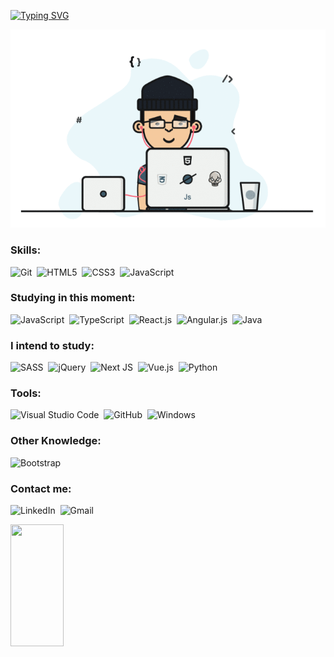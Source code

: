 [![Typing SVG](https://readme-typing-svg.herokuapp.com/?color=49664f&size=35&center=true&vCenter=true&width=1000&lines=HELLO,+MY+NAME+is+Samuel+Correia+Araujo;I'm+18+years+old;I'm+from+Brazil,+SP;I+study+web+programming;Be+Welcome!+:%29)](https://git.io/typing-svg)
 
 ![programador](https://github.com/samupapati/samupapati/blob/main/gif.gif)

### Skills:
![Git](https://img.shields.io/badge/git-%23F05033.svg?style=for-the-badge&logo=git&logoColor=white)&nbsp;
![HTML5](https://img.shields.io/badge/html5-%23E34F26.svg?style=for-the-badge&logo=html5&logoColor=white)&nbsp;
![CSS3](https://img.shields.io/badge/css3-%231572B6.svg?style=for-the-badge&logo=css3&logoColor=white)&nbsp;
![JavaScript](https://img.shields.io/badge/-JavaScript-0D1117?style=for-the-badge&logo=javascript&labelColor=0D1117&textColor=0D1117)&nbsp;

### Studying in this moment:
![JavaScript](https://img.shields.io/badge/-JavaScript-0D1117?style=for-the-badge&logo=javascript&labelColor=0D1117&textColor=0D1117)&nbsp;
![TypeScript](https://img.shields.io/badge/typescript-%23007ACC.svg?style=for-the-badge&logo=typescript&logoColor=white)&nbsp;
![React.js](https://img.shields.io/badge/-React.js-0D1117?style=for-the-badge&logo=react&labelColor=0D1117)&nbsp;
![Angular.js](https://img.shields.io/badge/angular.js-%23E23237.svg?style=for-the-badge&logo=angularjs&logoColor=white)&nbsp;
![Java](https://img.shields.io/badge/java-%23ED8B00.svg?style=for-the-badge&logo=java&logoColor=white)&nbsp;

### I intend to study:
![SASS](https://img.shields.io/badge/SASS-hotpink.svg?style=for-the-badge&logo=SASS&logoColor=white)&nbsp;
![jQuery](https://img.shields.io/badge/jquery-%230769AD.svg?style=for-the-badge&logo=jquery&logoColor=white)&nbsp;
![Next JS](https://img.shields.io/badge/Next-black?style=for-the-badge&logo=next.js&logoColor=white)&nbsp;
![Vue.js](https://img.shields.io/badge/vuejs-%2335495e.svg?style=for-the-badge&logo=vuedotjs&logoColor=%234FC08D)&nbsp;
![Python](https://img.shields.io/badge/python-3670A0?style=for-the-badge&logo=python&logoColor=ffdd54)&nbsp;


### Tools:
![Visual Studio Code](https://img.shields.io/badge/Visual%20Studio%20Code-0078d7.svg?style=for-the-badge&logo=visual-studio-code&logoColor=white)&nbsp;
![GitHub](https://img.shields.io/badge/-GitHub-0D1117?style=for-the-badge&logo=github&labelColor=0D1117)&nbsp;
![Windows](https://img.shields.io/badge/Windows-0078D6?style=for-the-badge&logo=windows&logoColor=white)&nbsp;

### Other Knowledge:
![Bootstrap](https://img.shields.io/badge/bootstrap-%23563D7C.svg?style=for-the-badge&logo=bootstrap&logoColor=white)&nbsp;

### Contact me:
![LinkedIn](https://img.shields.io/badge/linkedin-%230077B5.svg?style=for-the-badge&logo=linkedin&logoColor=white)&nbsp;
![Gmail](https://img.shields.io/badge/Gmail-D14836?style=for-the-badge&logo=gmail&logoColor=white)&nbsp;
 
 <img width="41%" height="195px" src="https://github-readme-stats.vercel.app/api/top-langs/?username=samupapati&layout=compact&hide_border=true&title_color=00bfbf&text_color=00bfbf&bg_color=0d1117" />
</div>
